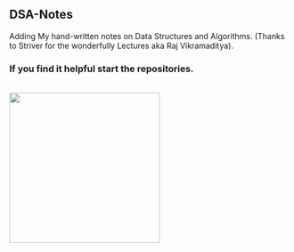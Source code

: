 ## DSA-Notes

Adding My hand-written notes on Data Structures and Algorithms. (Thanks to Striver for the wonderfully Lectures aka Raj Vikramaditya).

### If you find it helpful start the repositories.
<br>


<img  src ="https://i.giphy.com/media/56ikf9jD4ZK6s/giphy.webp" width = "270">


